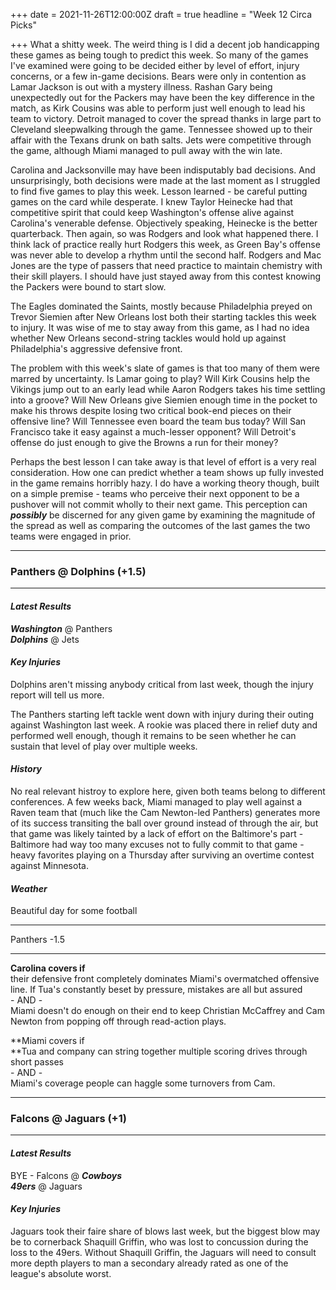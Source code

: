 +++
date = 2021-11-26T12:00:00Z
draft = true
headline = "Week 12 Circa Picks"

+++
What a shitty week. The weird thing is I did a decent job handicapping these games as being tough to predict this week. So many of the games I've examined were going to be decided either by level of effort, injury concerns, or a few in-game decisions. Bears were only in contention as Lamar Jackson is out with a mystery illness. Rashan Gary being unexpectedly out for the Packers may have been the key difference in the match, as Kirk Cousins was able to perform just well enough to lead his team to victory. Detroit managed to cover the spread thanks in large part to Cleveland sleepwalking through the game. Tennessee showed up to their affair with the Texans drunk on bath salts. Jets were competitive through the game, although Miami managed to pull away with the win late.

Carolina and Jacksonville may have been indisputably bad decisions. And unsurprisingly, both decisions were made at the last moment as I struggled to find five games to play this week. Lesson learned - be careful putting games on the card while desperate. I knew Taylor Heinecke had that competitive spirit that could keep Washington's offense alive against Carolina's venerable defense. Objectively speaking, Heinecke is the better quarterback. Then again, so was Rodgers and look what happened there. I think lack of practice really hurt Rodgers this week, as Green Bay's offense was never able to develop a rhythm until the second half. Rodgers and Mac Jones are the type of passers that need practice to maintain chemistry with their skill players. I should have just stayed away from this contest knowing the Packers were bound to start slow.

The Eagles dominated the Saints, mostly because Philadelphia preyed on Trevor Siemien after New Orleans lost both their starting tackles this week to injury. It was wise of me to stay away from this game, as I had no idea whether New Orleans second-string tackles would hold up against Philadelphia's aggressive defensive front.

The problem with this week's slate of games is that too many of them were marred by uncertainty. Is Lamar going to play? Will Kirk Cousins help the Vikings jump out to an early lead while Aaron Rodgers takes his time settling into a groove? Will New Orleans give Siemien enough time in the pocket to make his throws despite losing two critical book-end pieces on their offensive line? Will Tennessee even board the team bus today? Will San Francisco take it easy against a much-lesser opponent? Will Detroit's offense do just enough to give the Browns a run for their money?

Perhaps the best lesson I can take away is that level of effort is a very real consideration. How one can predict whether a team shows up fully invested in the game remains horribly hazy. I do have a working theory though, built on a simple premise - teams who perceive their next opponent to be a pushover will not commit wholly to their next game. This perception can **_possibly_** be discerned for any given game by examining the magnitude of the spread as well as comparing the outcomes of the last games the two teams were engaged in prior.

***

### Panthers @ Dolphins (+1.5)

***

#### _Latest Results_

**_Washington_** @ Panthers  
**_Dolphins_** @ Jets

#### _Key Injuries_

Dolphins aren't missing anybody critical from last week, though the injury report will tell us more.

The Panthers starting left tackle went down with injury during their outing against Washington last week. A rookie was placed there in relief duty and performed well enough, though it remains to be seen whether he can sustain that level of play over multiple weeks.

#### _History_

No real relevant histroy to explore here, given both teams belong to different conferences. A few weeks back, Miami managed to play well against a Raven team that (much like the Cam Newton-led Panthers) generates more of its success transiting the ball over ground instead of through the air, but that game was likely tainted by a lack of effort on the Baltimore's part - Baltimore had way too many excuses not to fully commit to that game - heavy favorites playing on a Thursday after surviving an overtime contest against Minnesota.

#### _Weather_

Beautiful day for some football

***

Panthers -1.5

***

**Carolina covers if**  
their defensive front completely dominates Miami's overmatched offensive line. If Tua's constantly beset by pressure, mistakes are all but assured  
\- AND -  
Miami doesn't do enough on their end to keep Christian McCaffrey and Cam Newton from popping off through read-action plays.

**Miami covers if  
**Tua and company can string together multiple scoring drives through short passes  
\- AND -  
Miami's coverage people can haggle some turnovers from Cam.

***

### Falcons @ Jaguars (+1)

***

#### _Latest Results_

BYE - Falcons @ **_Cowboys_**  
**_49ers_** @ Jaguars

#### _Key Injuries_

Jaguars took their faire share of blows last week, but the biggest blow may be to cornerback Shaquill Griffin, who was lost to concussion during the loss to the 49ers. Without Shaquill Griffin, the Jaguars will need to consult more depth players to man a secondary already rated as one of the league's absolute worst.